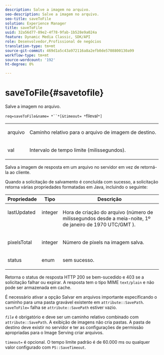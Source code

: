 ```yaml
---
description: Salve a imagem no arquivo.
seo-description: Salve a imagem no arquivo.
seo-title: saveToFile
solution: Experience Manager
title: saveToFile
uuid: 32a56d77-89e2-4f78-9fab-1b528e9a024a
feature: Dynamic Media Classic, SDK/API
role: Desenvolvedor,Profissional de negócios
translation-type: tm+mt
source-git-commit: 469d1a5c43a972116a8a2efb0de5708800130a99
workflow-type: tm+mt
source-wordcount: '192'
ht-degree: 0%

---
```



# saveToFile{#savetofile}

Salve a imagem no arquivo.

`req=saveToFile&name= *``*[&timeout= *`fileval`*]`

<table id="simpletable_5674FD9655FE4CDDB0E5DC8655890A66"> 
 <tr class="strow"> 
  <td class="stentry"> <p><span class="varname"> arquivo</span> </p> </td> 
  <td class="stentry"> <p>Caminho relativo para o arquivo de imagem de destino. </p></td> 
 </tr> 
 <tr class="strow"> 
  <td class="stentry"> <p><span class="varname"> val</span> </p></td> 
  <td class="stentry"> <p>Intervalo de tempo limite (milissegundos). </p></td> 
 </tr> 
</table>

Salva a imagem de resposta em um arquivo no servidor em vez de retorná-la ao cliente.

Quando a solicitação de salvamento é concluída com sucesso, a solicitação retorna várias propriedades formatadas em Java, incluindo o seguinte:

<table id="table_8BA8F75A0B7241BAB9B4359F97C21137"> 
 <thead> 
  <tr> 
   <th class="entry"> <b> Propriedade</b> </th> 
   <th class="entry"> <b> Tipo</b> </th> 
   <th class="entry"> <b> Descrição</b> </th> 
  </tr> 
 </thead>
 <tbody> 
  <tr valign="top"> 
   <td> <p> <span class="codeph"> lastUpdated</span> </p> </td> 
   <td> <p> integer </p> </td> 
   <td> <p>Hora de criação do arquivo (número de milissegundos desde a meia-noite, 1º de janeiro de 1970 UTC/GMT ). </p> </td> 
  </tr> 
  <tr valign="top"> 
   <td> <p> <span class="codeph"> pixelsTotal</span> </p> </td> 
   <td> <p> integer </p> </td> 
   <td> <p> Número de pixels na imagem salva. </p> </td> 
  </tr> 
  <tr valign="top"> 
   <td> <p> <span class="codeph"> status</span> </p> </td> 
   <td> <p> enum </p> </td> 
   <td> <p> <span class="codeph"> </span> sem sucesso. </p> </td> 
  </tr> 
 </tbody> 
</table>

Retorna o status de resposta HTTP 200 se bem-sucedido e 403 se a solicitação falhar ou expirar. A resposta tem o tipo MIME `text/plain` e não pode ser armazenada em cache.

É necessário ativar a opção Salvar em arquivos importante especificando o caminho para uma pasta gravável existente em `attribute::SavePath`. `saveToFile=` falha se  `attribute::SavePath` estiver vazio.

*`file`* é obrigatório e deve ser um caminho relativo combinado com  `attribute::SavePath`. A exibição de imagens não cria pastas. A pasta de destino deve existir no servidor e ter as configurações de permissão apropriadas para o Image Serving criar arquivos.

`timeout=` é opcional. O tempo limite padrão é de 60.000 ms ou qualquer valor configurado com `PS::SaveTimeout`.
